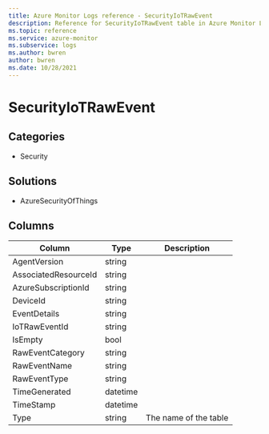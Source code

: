 ```yaml
---
title: Azure Monitor Logs reference - SecurityIoTRawEvent
description: Reference for SecurityIoTRawEvent table in Azure Monitor Logs.
ms.topic: reference
ms.service: azure-monitor
ms.subservice: logs
ms.author: bwren
author: bwren
ms.date: 10/28/2021
---
```


# SecurityIoTRawEvent

 

## Categories

- Security
## Solutions

- AzureSecurityOfThings




## Columns

| Column | Type | Description |
| --- | --- | --- |
| AgentVersion | string |  |
| AssociatedResourceId | string |  |
| AzureSubscriptionId | string |  |
| DeviceId | string |  |
| EventDetails | string |  |
| IoTRawEventId | string |  |
| IsEmpty | bool |  |
| RawEventCategory | string |  |
| RawEventName | string |  |
| RawEventType | string |  |
| TimeGenerated | datetime |  |
| TimeStamp | datetime |  |
| Type | string | The name of the table |
